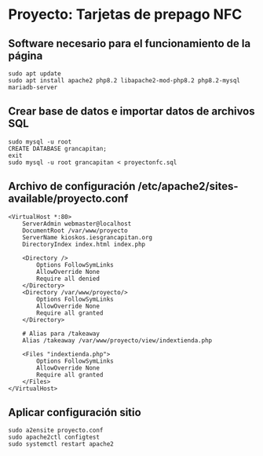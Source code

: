 # Proyecto: Tarjetas de prepago NFC

## Software necesario para el funcionamiento de la página

```
sudo apt update
sudo apt install apache2 php8.2 libapache2-mod-php8.2 php8.2-mysql mariadb-server
```

## Crear base de datos e importar datos de archivos SQL

```
sudo mysql -u root
CREATE DATABASE grancapitan;
exit
sudo mysql -u root grancapitan < proyectonfc.sql
```

## Archivo de configuración /etc/apache2/sites-available/proyecto.conf

```
<VirtualHost *:80>
    ServerAdmin webmaster@localhost
    DocumentRoot /var/www/proyecto
    ServerName kioskos.iesgrancapitan.org
    DirectoryIndex index.html index.php

    <Directory />
        Options FollowSymLinks
        AllowOverride None
        Require all denied
    </Directory>
    <Directory /var/www/proyecto/>
        Options FollowSymLinks
        AllowOverride None
        Require all granted
    </Directory>

    # Alias para /takeaway
    Alias /takeaway /var/www/proyecto/view/indextienda.php

    <Files "indextienda.php">
        Options FollowSymLinks
        AllowOverride None
        Require all granted
    </Files>
</VirtualHost>
```

## Aplicar configuración sitio

```
sudo a2ensite proyecto.conf
sudo apache2ctl configtest
sudo systemctl restart apache2
```
